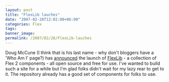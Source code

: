 ```yaml
---
layout: post
title: "FlexLib lauches"
date: "2007-02-28T12:02:00+06:00"
categories: Flex 
tags: 
banner_image: 
permalink: /2007/02/28/FlexLib-lauches
---
```


Doug McCune (I think that is his last name - why don't bloggers have a 'Who Am I' page?) has <a href="http://dougmccune.com/blog/2007/02/28/announcing-flexlib-open-source-flex-component-library/">announced</a> the launch of <a href="http://code.google.com/p/flexlib/">FlexLib</a> - a collection of Flex 2 components - all open source and free for use. I've wanted to build such a site for a while but I'm glad folks didn't wait for my lazy rear to get to it. The repository already has a good set of components for folks to use.